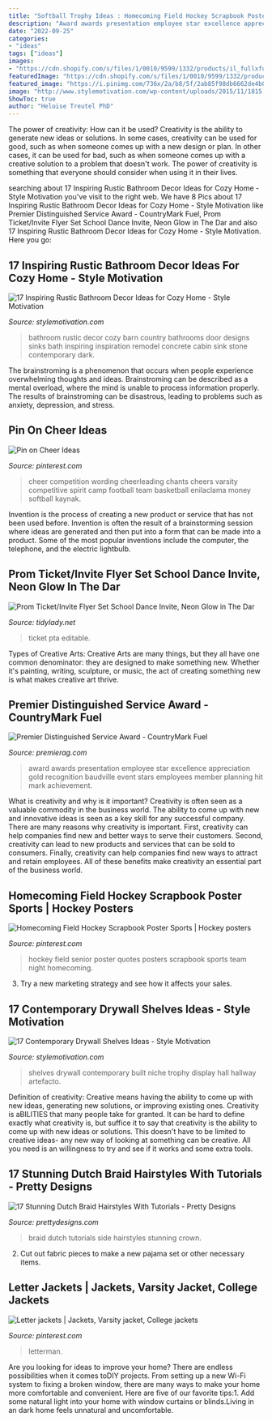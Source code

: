 ```yaml
---
title: "Softball Trophy Ideas : Homecoming Field Hockey Scrapbook Poster Sports"
description: "Award awards presentation employee star excellence appreciation gold recognition baudville event stars employees member planning hit mark achievement"
date: "2022-09-25"
categories:
- "ideas"
tags: ["ideas"]
images:
- "https://cdn.shopify.com/s/files/1/0010/9599/1332/products/il_fullxfull.1480321731_cpi0_1200x1200.jpg?v=1580448532"
featuredImage: "https://cdn.shopify.com/s/files/1/0010/9599/1332/products/il_fullxfull.1480321731_cpi0_1200x1200.jpg?v=1580448532"
featured_image: "https://i.pinimg.com/736x/2a/b8/5f/2ab85f98db6662de4b03c64afff34720.jpg"
image: "http://www.stylemotivation.com/wp-content/uploads/2015/11/1815.jpg"
ShowToc: true
author: "Heloise Treutel PhD"
---
```



The power of creativity: How can it be used?
Creativity is the ability to generate new ideas or solutions. In some cases, creativity can be used for good, such as when someone comes up with a new design or plan. In other cases, it can be used for bad, such as when someone comes up with a creative solution to a problem that doesn't work. The power of creativity is something that everyone should consider when using it in their lives.

	

		
searching about 17 Inspiring Rustic Bathroom Decor Ideas for Cozy Home - Style Motivation you've visit to the right web. We have 8 Pics about 17 Inspiring Rustic Bathroom Decor Ideas for Cozy Home - Style Motivation like Premier Distinguished Service Award - CountryMark Fuel, Prom Ticket/Invite Flyer Set School Dance Invite, Neon Glow in The Dar and also 17 Inspiring Rustic Bathroom Decor Ideas for Cozy Home - Style Motivation. Here you go:
		
    
## 17 Inspiring Rustic Bathroom Decor Ideas For Cozy Home - Style Motivation

<img loading=lazy src="https://cdn.homebnc.com/homeimg/2016/09/01-rustic-bathroom-design-decor-ideas-homebnc.jpg" onerror="this.onerror=null;this.src='https://tse4.mm.bing.net/th?id=OIP.0rIHNOQKTDvob0V0PUA6TwHaLL&amp;pid=15.1';" alt="17 Inspiring Rustic Bathroom Decor Ideas for Cozy Home - Style Motivation">

_Source: stylemotivation.com_

>bathroom rustic decor cozy barn country bathrooms door designs sinks bath inspiring inspiration remodel concrete cabin sink stone contemporary dark. 

	

The brainstroming is a phenomenon that occurs when people experience overwhelming thoughts and ideas. Brainstroming can be described as a mental overload, where the mind is unable to process information properly. The results of brainstroming can be disastrous, leading to problems such as anxiety, depression, and stress.

    
## Pin On Cheer Ideas

<img loading=lazy src="https://i.pinimg.com/736x/ea/29/71/ea2971a5deb4bccec0858b2d8d82d490.jpg" onerror="this.onerror=null;this.src='https://tse4.mm.bing.net/th?id=OIP.CgQjlLPbVxKVJFI6m2RVJQHaNL&amp;pid=15.1';" alt="Pin on Cheer Ideas">

_Source: pinterest.com_

>cheer competition wording cheerleading chants cheers varsity competitive spirit camp football team basketball enilaclama money softball kaynak. 

	

Invention is the process of creating a new product or service that has not been used before. Invention is often the result of a brainstorming session where ideas are generated and then put into a form that can be made into a product. Some of the most popular inventions include the computer, the telephone, and the electric lightbulb.

    
## Prom Ticket/Invite Flyer Set School Dance Invite, Neon Glow In The Dar

<img loading=lazy src="https://cdn.shopify.com/s/files/1/0010/9599/1332/products/il_fullxfull.1480321731_cpi0_1200x1200.jpg?v=1580448532" onerror="this.onerror=null;this.src='https://tse4.mm.bing.net/th?id=OIP.YeIvWuKANlKSoTa93q6GIwHaHa&amp;pid=15.1';" alt="Prom Ticket/Invite Flyer Set School Dance Invite, Neon Glow in The Dar">

_Source: tidylady.net_

>ticket pta editable. 

	

Types of Creative Arts:
Creative Arts are many things, but they all have one common denominator: they are designed to make something new. Whether it's painting, writing, sculpture, or music, the act of creating something new is what makes creative art thrive.

    
## Premier Distinguished Service Award - CountryMark Fuel

<img loading=lazy src="https://www.premierag.com/wp-content/uploads/2014/12/excellence1.jpg" onerror="this.onerror=null;this.src='https://tse2.mm.bing.net/th?id=OIP.-Dff724P0QUIDFfpmXkerQHaK7&amp;pid=15.1';" alt="Premier Distinguished Service Award - CountryMark Fuel">

_Source: premierag.com_

>award awards presentation employee star excellence appreciation gold recognition baudville event stars employees member planning hit mark achievement. 

	

What is creativity and why is it important?
Creativity is often seen as a valuable commodity in the business world. The ability to come up with new and innovative ideas is seen as a key skill for any successful company. There are many reasons why creativity is important. First, creativity can help companies find new and better ways to serve their customers. Second, creativity can lead to new products and services that can be sold to consumers. Finally, creativity can help companies find new ways to attract and retain employees. All of these benefits make creativity an essential part of the business world.

    
## Homecoming Field Hockey Scrapbook Poster Sports | Hockey Posters

<img loading=lazy src="https://i.pinimg.com/736x/be/6e/98/be6e98f9173709b0d96fdec0f0c22730--hockey-quotes-field-hockey.jpg" onerror="this.onerror=null;this.src='https://tse4.mm.bing.net/th?id=OIP.Kuxtrs_MxSD9kMXtrY8lowHaJ3&amp;pid=15.1';" alt="Homecoming Field Hockey Scrapbook Poster Sports | Hockey posters">

_Source: pinterest.com_

>hockey field senior poster quotes posters scrapbook sports team night homecoming. 

	

3. Try a new marketing strategy and see how it affects your sales.

    
## 17 Contemporary Drywall Shelves Ideas - Style Motivation

<img loading=lazy src="http://www.stylemotivation.com/wp-content/uploads/2015/11/1815.jpg" onerror="this.onerror=null;this.src='https://tse1.mm.bing.net/th?id=OIP.2OKnsEV_A5FQHgtEivMvjQAAAA&amp;pid=15.1';" alt="17 Contemporary Drywall Shelves Ideas - Style Motivation">

_Source: stylemotivation.com_

>shelves drywall contemporary built niche trophy display hall hallway artefacto. 

	

Definition of creativity: Creative means having the ability to come up with new ideas, generating new solutions, or improving existing ones.
Creativity is aBILITIES that many people take for granted. It can be hard to define exactly what creativity is, but suffice it to say that creativity is the ability to come up with new ideas or solutions. This doesn't have to be limited to creative ideas- any new way of looking at something can be creative. All you need is an willingness to try and see if it works and some extra tools.

    
## 17 Stunning Dutch Braid Hairstyles With Tutorials - Pretty Designs

<img loading=lazy src="https://www.prettydesigns.com/wp-content/uploads/2014/08/Dutch-Braid-Crown-and-Side-Braid.jpg" onerror="this.onerror=null;this.src='https://tse4.mm.bing.net/th?id=OIP.nr5LoHLfbxrBC58fdmK7ngHaLG&amp;pid=15.1';" alt="17 Stunning Dutch Braid Hairstyles With Tutorials - Pretty Designs">

_Source: prettydesigns.com_

>braid dutch tutorials side hairstyles stunning crown. 

	

2. Cut out fabric pieces to make a new pajama set or other necessary items.

    
## Letter Jackets | Jackets, Varsity Jacket, College Jackets

<img loading=lazy src="https://i.pinimg.com/736x/2a/b8/5f/2ab85f98db6662de4b03c64afff34720.jpg" onerror="this.onerror=null;this.src='https://tse3.mm.bing.net/th?id=OIP.zc6Gi7Ts1UW-ftxgkghm3wHaJ4&amp;pid=15.1';" alt="Letter jackets | Jackets, Varsity jacket, College jackets">

_Source: pinterest.com_

>letterman. 

	

Are you looking for ideas to improve your home? There are endless possibilities when it comes toDIY projects. From setting up a new Wi-Fi system to fixing a broken window, there are many ways to make your home more comfortable and convenient. Here are five of our favorite tips:1. Add some natural light into your home with window curtains or blinds.Living in an dark home feels unnatural and uncomfortable.

